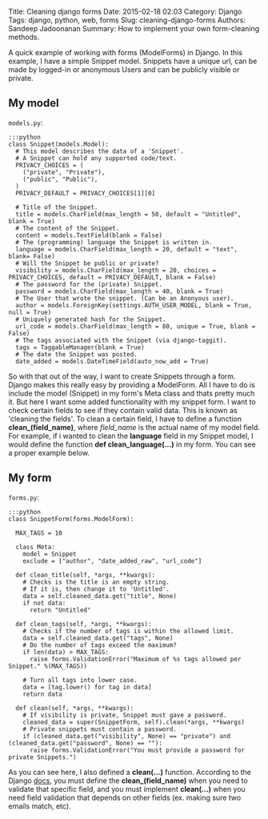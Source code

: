 Title: Cleaning django forms
Date: 2015-02-18 02:03
Category: Django
Tags: django, python, web, forms
Slug: cleaning-django-forms
Authors: Sandeep Jadoonanan
Summary: How to implement your own form-cleaning methods.

A quick example of working with forms (ModelForms) in Django. In this example, I have a simple Snippet model. Snippets have a unique url, can be made by logged-in or anonymous Users and can be publicly visible or private.

## My model
`models.py`:

    :::python
    class Snippet(models.Model):
      # This model describes the data of a 'Snippet'.
      # A Snippet can hold any supported code/text.
      PRIVACY_CHOICES = (
        ("private", "Private"),
        ("public", "Public"),
      )
      PRIVACY_DEFAULT = PRIVACY_CHOICES[1][0]

      # Title of the Snippet.
      title = models.CharField(max_length = 50, default = "Untitled", blank = True)
      # The content of the Snippet.
      content = models.TextField(blank = False)
      # The (programming) language the Snippet is written in.
      language = models.CharField(max_length = 20, default = "text", blank= False)
      # Will the Snippet be public or private?
      visibility = models.CharField(max_length = 20, choices = PRIVACY_CHOICES, default = PRIVACY_DEFAULT, blank = False)
      # The password for the (private) Snippet.
      password = models.CharField(max_length = 40, blank = True)
      # The User that wrote the snippet. (Can be an Anonyous user).
      author = models.ForeignKey(settings.AUTH_USER_MODEL, blank = True, null = True)
      # Uniquely generated hash for the Snippet.
      url_code = models.CharField(max_length = 80, unique = True, blank = False)
      # The tags associated with the Snippet (via django-taggit).
      tags = TaggableManager(blank = True)
      # The date the Snippet was posted.
      date_added = models.DateTimeField(auto_now_add = True)


So with that out of the way, I want to create Snippets through a form. Django makes this really easy by providing a ModelForm. All I have to do is include the model (Snippet) in my form's Meta class and thats pretty much it. But here I want some added functionality with my snippet form. I want to check certain fields to see if they contain valid data. This is known as 'cleaning the fields'. To clean a certain field, I have to define a function **clean_(field_name)**, where *field_name* is the actual name of my model field. For example, if i wanted to clean the **language** field in my Snippet model, I would define the function **def clean_language(...)** in my form. You can see a proper example below.

## My form 
`forms.py`:

    :::python
    class SnippetForm(forms.ModelForm):

      MAX_TAGS = 10

      class Meta:
        model = Snippet
        exclude = ["author", "date_added_raw", "url_code"]

      def clean_title(self, *args, **kwargs):
        # Checks is the title is an empty string.
        # If it is, then change it to 'Untitled'.
        data = self.cleaned_data.get("title", None)
        if not data:
          return "Untitled"

      def clean_tags(self, *args, **kwargs):
        # Checks if the number of tags is within the allowed limit.
        data = self.cleaned_data.get("tags", None)
        # Do the number of tags exceed the maximum?
        if len(data) > MAX_TAGS:
          raise forms.ValidationError("Maximum of %s tags allowed per Snippet." %(MAX_TAGS))

        # Turn all tags into lower case.
        data = [tag.lower() for tag in data]
        return data

      def clean(self, *args, **kwargs):
        # If visibility is private, Snippet must gave a password.
        cleaned_data = super(SnippetForm, self).clean(*args, **kwargs)
        # Private snippets must contain a password.
        if (cleaned_data.get("visibility", None) == "private") and (cleaned_data.get("password", None) == ""):
          raise forms.ValidationError("You must provide a password for private Snippets.")

As you can see here, I also defined a **clean(...)** function. According to the Django [docs](https://docs.djangoproject.com/en/1.7/ref/forms/validation/#form-and-field-validation), you must define the **clean_(field_name)** when you need to validate that specific field, and you must implement **clean(...)** when you need field validation that depends on other fields (ex. making sure two emails match, etc).
